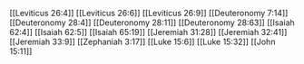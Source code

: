 [[Leviticus 26:4]]
[[Leviticus 26:6]]
[[Leviticus 26:9]]
[[Deuteronomy 7:14]]
[[Deuteronomy 28:4]]
[[Deuteronomy 28:11]]
[[Deuteronomy 28:63]]
[[Isaiah 62:4]]
[[Isaiah 62:5]]
[[Isaiah 65:19]]
[[Jeremiah 31:28]]
[[Jeremiah 32:41]]
[[Jeremiah 33:9]]
[[Zephaniah 3:17]]
[[Luke 15:6]]
[[Luke 15:32]]
[[John 15:11]]
